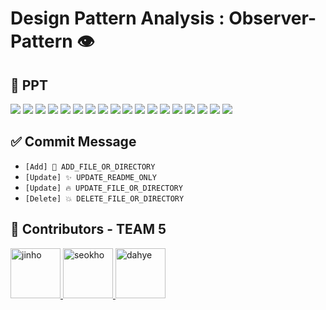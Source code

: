 # Design Pattern Analysis : Observer-Pattern 👁

## 📝 PPT
<!--여기에 PPT 내용을 넣어주세요-->

<img src="https://user-images.githubusercontent.com/50603345/153994019-24618cb5-0369-4c6a-9bcb-459d3d5da021.png"/>
<img src="https://user-images.githubusercontent.com/50603345/153994347-dd36de9f-02c0-4953-b1eb-28a2abf88bbe.png"/>
<img src="https://user-images.githubusercontent.com/50603345/153994349-dd590072-40d7-49d3-a28d-eafdb7bcad20.png"/>
<img src="https://user-images.githubusercontent.com/50603345/153994331-9b995132-a6dd-443c-885f-f871ebc2ac52.png"/>
<img src="https://user-images.githubusercontent.com/50603345/153994335-1ae878de-0006-4ced-bb73-467f57cc0b9b.png"/>
<img src="https://user-images.githubusercontent.com/50603345/153994336-5ce2b5b5-6999-4a6b-8071-9c54a47da43d.png"/>
<img src="https://user-images.githubusercontent.com/50603345/153994340-2d1614b3-5d30-4e9c-8de8-79fc713e456b.png"/>
<img src="https://user-images.githubusercontent.com/50603345/153994524-3270a9ef-7460-441f-904b-b2d40fdb5b0d.png"/>
<img src="https://user-images.githubusercontent.com/50603345/153994530-3230da52-d913-4c88-94b7-08831a55e81d.png"/>
<img src="https://user-images.githubusercontent.com/50603345/153994532-41209512-d39c-4c5b-a5fe-c93a9667e4dd.png"/>
<img src="https://user-images.githubusercontent.com/50603345/153994539-0d36bd4b-825f-4ffc-ab91-817ee8554861.png"/>
<img src="https://user-images.githubusercontent.com/50603345/153994505-6be62db4-8517-4fa0-9b4a-02b4458cdb95.png"/>
<img src="https://user-images.githubusercontent.com/50603345/153994509-7a8b6ed6-09c0-4ebe-94da-53c67d97841e.png"/>
<img src="https://user-images.githubusercontent.com/50603345/153994512-4209d577-f3fe-4cfd-bbeb-0e29389cbe7a.png"/>
<img src="https://user-images.githubusercontent.com/50603345/153994515-acdc5982-87e1-4840-a20f-7dc5b86916e7.png"/>
<img src="https://user-images.githubusercontent.com/50603345/153994518-84862a9f-8c76-4b1d-966c-fdc466615eee.png"/>
<img src="https://user-images.githubusercontent.com/50603345/153994520-d7a4ed06-c802-4c0e-b865-98f85bfab160.png"/>
<img src="https://user-images.githubusercontent.com/50603345/153994523-3a0aeb6e-fc7b-4590-9587-282f6c53e92c.png"/>

## ✅ Commit Message
- `[Add] 🌟 ADD_FILE_OR_DIRECTORY`
- `[Update] ✨ UPDATE_README_ONLY`
- `[Update] 🔥 UPDATE_FILE_OR_DIRECTORY`
- `[Delete] 💥 DELETE_FILE_OR_DIRECTORY`

## 🤝 Contributors - TEAM 5
<a href = "https://github.com/sth4881">
  <img src="https://avatars.githubusercontent.com/u/46771903?v=4" alt="jinho" width="80" style="max-width:100%" />
</a>
<a href = "https://github.com/msh1273">
  <img src="https://avatars.githubusercontent.com/u/55138034?v=4" alt="seokho" width="80" style="max-width:100%" />
</a>
<a href = "https://github.com/shimshim485">
  <img src="https://avatars.githubusercontent.com/u/50603345?v=4" alt="dahye" width="80" style="max-width:100%" />
</a>

